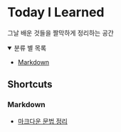 # Today I Learned
그날 배운 것들을 짤막하게 정리하는 공간

<!-- TABLE OF CONTENTS -->
<details open="open">
  <summary>분류 별 목록</summary>
  <ul>
    <li><a href="/Markdown">Markdown</a></li>
  </ul>
</details>

## Shortcuts
### Markdown
* [마크다운 문법 정리](/Markdown/Markdown.md)
